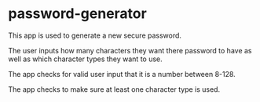 # password-generator

This app is used to generate a new secure password.

The user inputs how many characters they want there password to have as well as which character types they want to use. 

The app checks for valid user input that it is a number between 8-128.

The app checks to make sure at least one character type is used.

